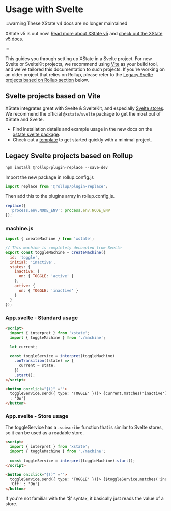 # Usage with Svelte

:::warning These XState v4 docs are no longer maintained

XState v5 is out now! [Read more about XState v5](https://stately.ai/blog/2023-12-01-xstate-v5) and [check out the XState v5 docs](https://stately.ai/docs/xstate).

:::

This guides you through setting up XState in a Svelte project. For new Svelte or SvelteKit projects, we recommend using [Vite](https://vitejs.dev/guide/) as your build tool, and we’ve tailored this documentation to such projects. If you're working on an older project that relies on Rollup, please refer to the [Legacy Svelte projects based on Rollup section](#legacy-svelte-projects-based-on-rollup) below.

## Svelte projects based on Vite

XState integrates great with Svelte & SvelteKit, and especially [Svelte stores](https://svelte.dev/docs#svelte_store). We recommend the official `@xstate/svelte` package to get the most out of XState and Svelte.

- Find installation details and example usage in the new docs on the [xstate svelte package](https://stately.ai/docs/xstate-svelte).
- Check out a [template](https://stately.ai/docs/templates) to get started quickly with a minimal project.

## Legacy Svelte projects based on Rollup

```js
npm install @rollup/plugin-replace --save-dev
```

Import the new package in rollup.config.js

```js
import replace from '@rollup/plugin-replace';
```

Then add this to the plugins array in rollup.config.js.

```js
replace({
  'process.env.NODE_ENV': process.env.NODE_ENV
});
```

### machine.js

```js
import { createMachine } from 'xstate';

// This machine is completely decoupled from Svelte
export const toggleMachine = createMachine({
  id: 'toggle',
  initial: 'inactive',
  states: {
    inactive: {
      on: { TOGGLE: 'active' }
    },
    active: {
      on: { TOGGLE: 'inactive' }
    }
  }
});
```

### App.svelte - Standard usage

```html
<script>
  import { interpret } from 'xstate';
  import { toggleMachine } from './machine';

  let current;

  const toggleService = interpret(toggleMachine)
    .onTransition((state) => {
      current = state;
    })
    .start();
</script>

<button on:click="{()" ="">
  toggleService.send({ type: 'TOGGLE' })}> {current.matches('inactive') ? 'Off'
  : 'On'}
</button>
```

### App.svelte - Store usage

The toggleService has a `.subscribe` function that is similar to Svelte stores, so it can be used as a readable store.

```html
<script>
  import { interpret } from 'xstate';
  import { toggleMachine } from './machine';

  const toggleService = interpret(toggleMachine).start();
</script>

<button on:click="{()" ="">
  toggleService.send({ type: 'TOGGLE' })}> {$toggleService.matches('inactive') ?
  'Off' : 'On'}
</button>
```

If you're not familiar with the '\$' syntax, it basically just reads the value of a store.

